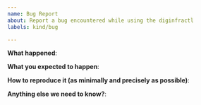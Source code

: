 ```yaml
---
name: Bug Report
about: Report a bug encountered while using the diginfractl
labels: kind/bug

---
```


<!-- Please use this template while reporting a bug and provide as much info as possible. Not doing so may result in your bug not being addressed in a timely manner. Thanks!

If the matter is security related, please disclose it privately via https://diginfra.org/security/
-->

**What happened**:

**What you expected to happen**:

**How to reproduce it (as minimally and precisely as possible)**:

**Anything else we need to know?**:

